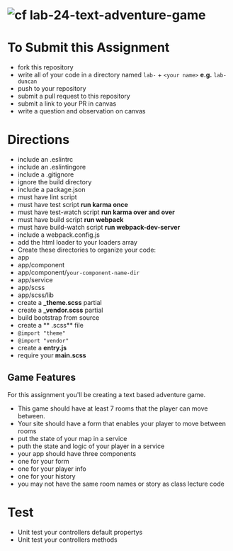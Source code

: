 ![cf](http://i.imgur.com/7v5ASc8.png) lab-24-text-adventure-game
====

# To Submit this Assignment
* fork this repository
* write all of your code in a directory named `lab-` + `<your name>` **e.g.** `lab-duncan`
* push to your repository
* submit a pull request to this repository
* submit a link to your PR in canvas
* write a question and observation on canvas

# Directions
* include an .eslintrc
* include an .eslintingore
* include a .gitignore
 * ignore the build directory
* include a package.json
 * must have lint script
 * must have test script **run karma once**
 * must have test-watch script **run karma over and over**
 * must have build script **run webpack**
 * must have build-watch script **run webpack-dev-server**
* include a webpack.config.js
 * add the html loader to your loaders array
* Create these directories to organize your code: 
 * app
 * app/component
 * app/component/`your-component-name-dir` 
 * app/service
 * app/scss
 * app/scss/lib
* create a **_theme.scss** partial 
* create a **_vendor.scss** partial
 * build bootstrap from source
* create a **
.scss** file 
 * `@import "theme"`
 * `@import "vendor"`
* create a **entry.js**
 * require your **main.scss**

## Game Features
For this assignment you'll be creating a text based adventure game.
* This game should have at least 7 rooms that the player can move between. 
* Your site should have a form that enables your player to move between rooms
* put the state of your map in a service
* puth the state and logic of your player in a service
* your app should have three components
* one for your form
* one for your player info
* one for your history
* you may not have the same room names or story as class lecture code

# Test
* Unit test your controllers default propertys
* Unit test your controllers methods
